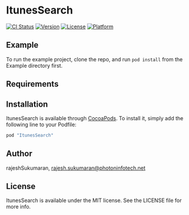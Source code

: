 # ItunesSearch

[![CI Status](http://img.shields.io/travis/rajeshSukumaran@ForNationWide/ItunesSearch.svg?style=flat)](https://travis-ci.org/rajeshSukumaran@ForNationWide/ItunesSearch)
[![Version](https://img.shields.io/cocoapods/v/ItunesSearch.svg?style=flat)](http://cocoapods.org/pods/ItunesSearch)
[![License](https://img.shields.io/cocoapods/l/ItunesSearch.svg?style=flat)](http://cocoapods.org/pods/ItunesSearch)
[![Platform](https://img.shields.io/cocoapods/p/ItunesSearch.svg?style=flat)](http://cocoapods.org/pods/ItunesSearch)

## Example

To run the example project, clone the repo, and run `pod install` from the Example directory first.

## Requirements

## Installation

ItunesSearch is available through [CocoaPods](http://cocoapods.org). To install
it, simply add the following line to your Podfile:

```ruby
pod "ItunesSearch"
```

## Author

rajeshSukumaran, rajesh.sukumaran@photoninfotech.net

## License

ItunesSearch is available under the MIT license. See the LICENSE file for more info.
